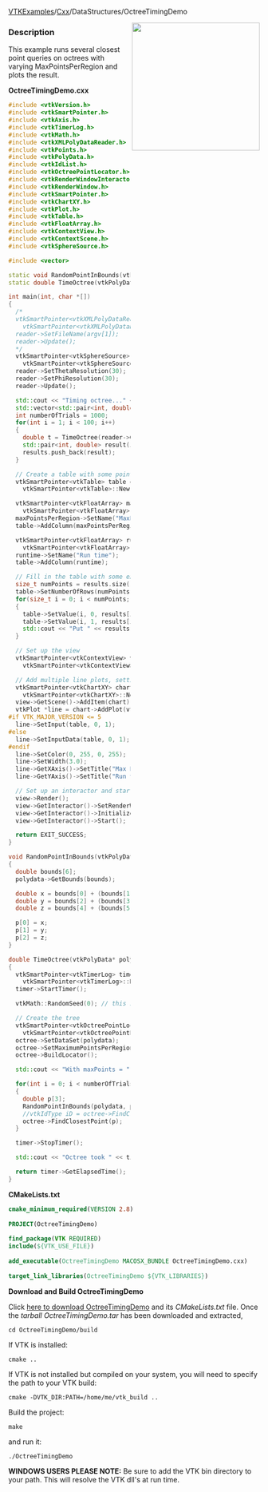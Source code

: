 [VTKExamples](/index/)/[Cxx](/Cxx)/DataStructures/OctreeTimingDemo

<img align="right" src="https://github.com/lorensen/VTKExamples/blob/gh-pages/Testing/Baseline/DataStructures/TestOctreeTimingDemo.png?raw=true" width="256" />

### Description
This example runs several closest point queries on octrees with varying MaxPointsPerRegion and plots the result.

**OctreeTimingDemo.cxx**
```c++
#include <vtkVersion.h>
#include <vtkSmartPointer.h>
#include <vtkAxis.h>
#include <vtkTimerLog.h>
#include <vtkMath.h>
#include <vtkXMLPolyDataReader.h>
#include <vtkPoints.h>
#include <vtkPolyData.h>
#include <vtkIdList.h>
#include <vtkOctreePointLocator.h>
#include <vtkRenderWindowInteractor.h>
#include <vtkRenderWindow.h>
#include <vtkSmartPointer.h>
#include <vtkChartXY.h>
#include <vtkPlot.h>
#include <vtkTable.h>
#include <vtkFloatArray.h>
#include <vtkContextView.h>
#include <vtkContextScene.h>
#include <vtkSphereSource.h>

#include <vector>

static void RandomPointInBounds(vtkPolyData* polydata, double p[3]);
static double TimeOctree(vtkPolyData* polydata, int maxPoints, int numberOfTrials);

int main(int, char *[])
{
  /*
  vtkSmartPointer<vtkXMLPolyDataReader> reader =
    vtkSmartPointer<vtkXMLPolyDataReader>::New();
  reader->SetFileName(argv[1]);
  reader->Update();
  */
  vtkSmartPointer<vtkSphereSource> reader =
    vtkSmartPointer<vtkSphereSource>::New();
  reader->SetThetaResolution(30);
  reader->SetPhiResolution(30);
  reader->Update();

  std::cout << "Timing octree..." << std::endl;
  std::vector<std::pair<int, double> > results;
  int numberOfTrials = 1000;
  for(int i = 1; i < 100; i++)
  {
    double t = TimeOctree(reader->GetOutput(), i, numberOfTrials);
    std::pair<int, double> result(i,t);
    results.push_back(result);
  }

  // Create a table with some points in it
  vtkSmartPointer<vtkTable> table =
    vtkSmartPointer<vtkTable>::New();

  vtkSmartPointer<vtkFloatArray> maxPointsPerRegion =
    vtkSmartPointer<vtkFloatArray>::New();
  maxPointsPerRegion->SetName("MaxPointsPerRegion");
  table->AddColumn(maxPointsPerRegion);

  vtkSmartPointer<vtkFloatArray> runtime =
    vtkSmartPointer<vtkFloatArray>::New();
  runtime->SetName("Run time");
  table->AddColumn(runtime);

  // Fill in the table with some example values
  size_t numPoints = results.size();
  table->SetNumberOfRows(numPoints);
  for(size_t i = 0; i < numPoints; ++i)
  {
    table->SetValue(i, 0, results[i].first);
    table->SetValue(i, 1, results[i].second);
    std::cout << "Put " << results[i].first << " " << results[i].second << " in the table." << std::endl;
  }

  // Set up the view
  vtkSmartPointer<vtkContextView> view =
    vtkSmartPointer<vtkContextView>::New();

  // Add multiple line plots, setting the colors etc
  vtkSmartPointer<vtkChartXY> chart =
    vtkSmartPointer<vtkChartXY>::New();
  view->GetScene()->AddItem(chart);
  vtkPlot *line = chart->AddPlot(vtkChart::LINE);
#if VTK_MAJOR_VERSION <= 5
  line->SetInput(table, 0, 1);
#else
  line->SetInputData(table, 0, 1);
#endif
  line->SetColor(0, 255, 0, 255);
  line->SetWidth(3.0);
  line->GetXAxis()->SetTitle("Max Points Per Region");
  line->GetYAxis()->SetTitle("Run time");

  // Set up an interactor and start
  view->Render();
  view->GetInteractor()->SetRenderWindow(view->GetRenderWindow());
  view->GetInteractor()->Initialize();
  view->GetInteractor()->Start();

  return EXIT_SUCCESS;
}

void RandomPointInBounds(vtkPolyData* polydata, double p[3])
{
  double bounds[6];
  polydata->GetBounds(bounds);

  double x = bounds[0] + (bounds[1] - bounds[0]) * vtkMath::Random(0.0,1.0);
  double y = bounds[2] + (bounds[3] - bounds[2]) * vtkMath::Random(0.0,1.0);
  double z = bounds[4] + (bounds[5] - bounds[4]) * vtkMath::Random(0.0,1.0);

  p[0] = x;
  p[1] = y;
  p[2] = z;
}

double TimeOctree(vtkPolyData* polydata, int maxPoints, int numberOfTrials)
{
  vtkSmartPointer<vtkTimerLog> timer =
    vtkSmartPointer<vtkTimerLog>::New();
  timer->StartTimer();

  vtkMath::RandomSeed(0); // this should be changed to time(NULL) to get random behavior

  // Create the tree
  vtkSmartPointer<vtkOctreePointLocator> octree =
    vtkSmartPointer<vtkOctreePointLocator>::New();
  octree->SetDataSet(polydata);
  octree->SetMaximumPointsPerRegion(maxPoints);
  octree->BuildLocator();

  std::cout << "With maxPoints = " << maxPoints << " there are " << octree->GetNumberOfLeafNodes() << " leaf nodes." << std::endl;

  for(int i = 0; i < numberOfTrials; i++)
  {
    double p[3];
    RandomPointInBounds(polydata, p);
    //vtkIdType iD = octree->FindClosestPoint(p);
    octree->FindClosestPoint(p);
  }

  timer->StopTimer();

  std::cout << "Octree took " << timer->GetElapsedTime() << std::endl;

  return timer->GetElapsedTime();
}
```
**CMakeLists.txt**
```cmake
cmake_minimum_required(VERSION 2.8)
 
PROJECT(OctreeTimingDemo)
 
find_package(VTK REQUIRED)
include(${VTK_USE_FILE})
 
add_executable(OctreeTimingDemo MACOSX_BUNDLE OctreeTimingDemo.cxx)
 
target_link_libraries(OctreeTimingDemo ${VTK_LIBRARIES})
```

**Download and Build OctreeTimingDemo**

Click [here to download OctreeTimingDemo](https://github.com/lorensen/VTKWikiExamplesTarballs/raw/master/OctreeTimingDemo.tar) and its *CMakeLists.txt* file.
Once the *tarball OctreeTimingDemo.tar* has been downloaded and extracted,
```
cd OctreeTimingDemo/build 
```
If VTK is installed:
```
cmake ..
```
If VTK is not installed but compiled on your system, you will need to specify the path to your VTK build:
```
cmake -DVTK_DIR:PATH=/home/me/vtk_build ..
```
Build the project:
```
make
```
and run it:
```
./OctreeTimingDemo
```
**WINDOWS USERS PLEASE NOTE:** Be sure to add the VTK bin directory to your path. This will resolve the VTK dll's at run time.


